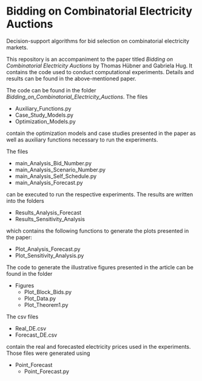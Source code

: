 # Bidding on Combinatorial Electricity Auctions
Decision-support algorithms for bid selection on combinatorial electricity markets.

This repository is an accompaniment to the paper titled *Bidding on Combinatorial Electricity Auctions* by Thomas Hübner and Gabriela Hug.
It contains the code used to conduct computational experiments. 
Details and results can be found in the above-mentioned paper.

The code can be found in the folder *Bidding_on_Combinatorial_Electricity_Auctions*. The files
  - Auxiliary_Functions.py
  - Case_Study_Models.py
  - Optimization_Models.py
    
contain the optimization models and case studies presented in the paper as well as auxiliary functions necessary to run the experiments.

The files

 - main_Analysis_Bid_Number.py
 - main_Analysis_Scenario_Number.py
 - main_Analysis_Self_Schedule.py
 - main_Analysis_Forecast.py
   
can be executed to run the respective experiments. The results are written into the folders

- Results_Analysis_Forecast
- Results_Sensitivity_Analysis
  
which contains the following functions to generate the plots presented in the paper:

- Plot_Analysis_Forecast.py
- Plot_Sensitivity_Analysis.py
  
The code to generate the illustrative figures presented in the article can be found in the folder

- Figures
  - Plot_Block_Bids.py
  - Plot_Data.py
  - Plot_Theorem1.py
    
The csv files

- Real_DE.csv
- Forecast_DE.csv
  
contain the real and forecasted electricity prices used in the experiments. Those files were generated using

- Point_Forecast
    - Point_Forecast.py
